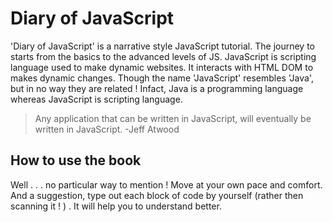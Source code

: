 # Diary of JavaScript

'Diary of JavaScript' is a narrative style JavaScript tutorial. The journey to starts from the basics to the advanced levels of JS. JavaScript is scripting language used to make dynamic websites. It interacts with HTML DOM to makes dynamic changes. Though the name 'JavaScript' resembles 'Java', but in no way they are related ! Infact, Java is a programming language whereas JavaScript is scripting language. 

> Any application that can be written in JavaScript, will eventually be written in JavaScript. -Jeff Atwood 

## How to use the book
 Well . . . no particular way to mention ! Move at your own pace and comfort. And a suggestion, type out each block of code by yourself (rather then scanning it ! ) . It will help you to understand better.

